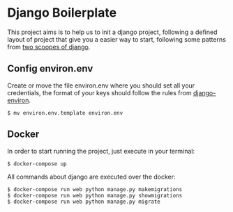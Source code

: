 # Django Boilerplate

This project aims is to help us to init a django project, following a defined layout of project that give you a easier way to start, following some patterns from [two scoopes of django](https://www.twoscoopspress.com "Two scoops Page").


## Config environ.env
Create or move the file environ.env where you should set all your credentials, the format of your keys should follow the rules from [django-environ](https://github.com/joke2k/django-environ "Django Environ Page").
```
$ mv environ.env.template environ.env
```

## Docker
In order to start running the project, just execute in your terminal:
```
$ docker-compose up
```

All commands about django are executed over the docker: 
```
$ docker-compose run web python manage.py makemigrations
$ docker-compose run web python manage.py showmigrations
$ docker-compose run web python manage.py migrate
```